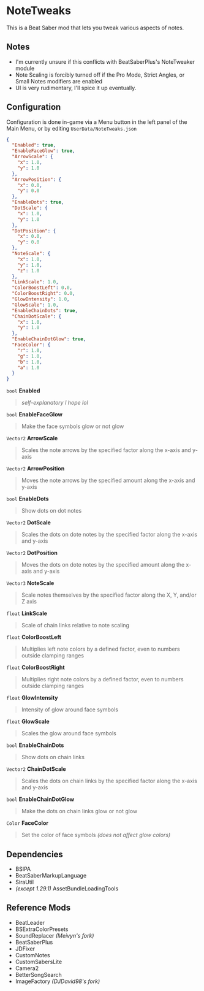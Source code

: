 # NoteTweaks
This is a Beat Saber mod that lets you tweak various aspects of notes.

## Notes
- I'm currently unsure if this conflicts with BeatSaberPlus's NoteTweaker module
- Note Scaling is forcibly turned off if the Pro Mode, Strict Angles, or Small Notes modifiers are enabled
- UI is very rudimentary, I'll spice it up eventually.

## Configuration
Configuration is done in-game via a Menu button in the left panel of the Main Menu, or by editing `UserData/NoteTweaks.json`
```json
{
  "Enabled": true,
  "EnableFaceGlow": true,
  "ArrowScale": {
    "x": 1.0,
    "y": 1.0
  },
  "ArrowPosition": {
    "x": 0.0,
    "y": 0.0
  },
  "EnableDots": true,
  "DotScale": {
    "x": 1.0,
    "y": 1.0
  },
  "DotPosition": {
    "x": 0.0,
    "y": 0.0
  },
  "NoteScale": {
    "x": 1.0,
    "y": 1.0,
    "z": 1.0
  },
  "LinkScale": 1.0,
  "ColorBoostLeft": 0.0,
  "ColorBoostRight": 0.0,
  "GlowIntensity": 1.0,
  "GlowScale": 1.0,
  "EnableChainDots": true,
  "ChainDotScale": {
    "x": 1.0,
    "y": 1.0
  },
  "EnableChainDotGlow": true,
  "FaceColor": {
    "r": 1.0,
    "g": 1.0,
    "b": 1.0,
    "a": 1.0
  }
}
```
`bool` **Enabled**
> *self-explanatory I hope lol*

`bool` **EnableFaceGlow**
> Make the face symbols glow or not glow

`Vector2` **ArrowScale**
> Scales the note arrows by the specified factor along the x-axis and y-axis

`Vector2` **ArrowPosition**
> Moves the note arrows by the specified amount along the x-axis and y-axis

`bool` **EnableDots**
> Show dots on dot notes

`Vector2` **DotScale**
> Scales the dots on dote notes by the specified factor along the x-axis and y-axis

`Vector2` **DotPosition**
> Moves the dots on dote notes by the specified amount along the x-axis and y-axis

`Vector3` **NoteScale**
> Scale notes themselves by the specified factor along the X, Y, and/or Z axis

`float` **LinkScale**
> Scale of chain links relative to note scaling

`float` **ColorBoostLeft**
> Multiplies left note colors by a defined factor, even to numbers outside clamping ranges

`float` **ColorBoostRight**
> Multiplies right note colors by a defined factor, even to numbers outside clamping ranges

`float` **GlowIntensity**
> Intensity of glow around face symbols

`float` **GlowScale**
> Scales the glow around face symbols

`bool` **EnableChainDots**
> Show dots on chain links

`Vector2` **ChainDotScale**
> Scales the dots on chain links by the specified factor along the x-axis and y-axis

`bool` **EnableChainDotGlow**
> Make the dots on chain links glow or not glow

`Color` **FaceColor**
> Set the color of face symbols *(does not affect glow colors)*

## Dependencies
- BSIPA
- BeatSaberMarkupLanguage
- SiraUtil
- *(except 1.29.1)* AssetBundleLoadingTools

## Reference Mods
- BeatLeader
- BSExtraColorPresets
- SoundReplacer *(Meivyn's fork)*
- BeatSaberPlus
- JDFixer
- CustomNotes
- CustomSabersLite
- Camera2
- BetterSongSearch
- ImageFactory *(DJDavid98's fork)*